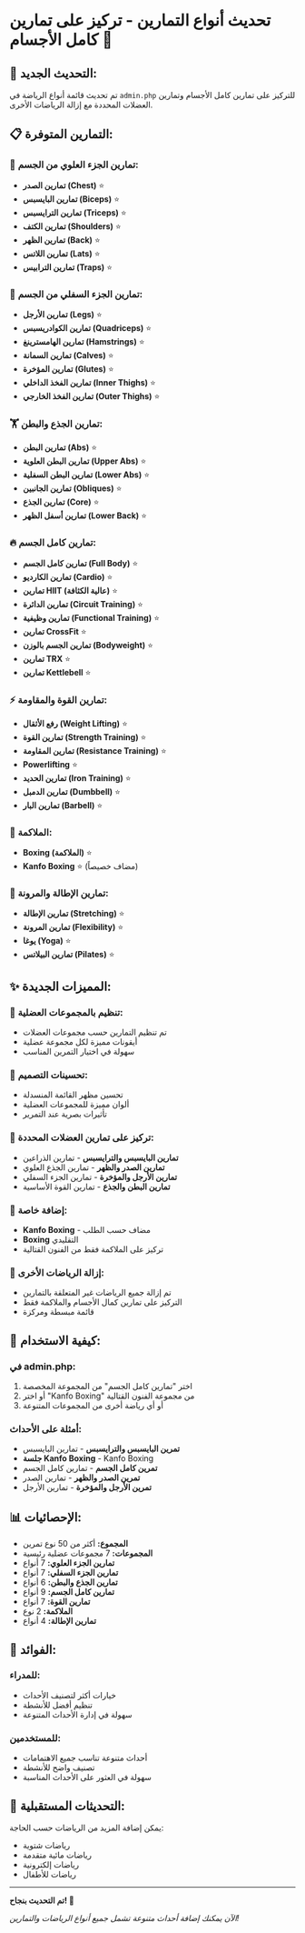 # تحديث أنواع التمارين - تركيز على تمارين كامل الأجسام 💪

## 🎯 التحديث الجديد:

تم تحديث قائمة أنواع الرياضة في `admin.php` للتركيز على تمارين كامل الأجسام وتمارين العضلات المحددة مع إزالة الرياضات الأخرى.

## 📋 التمارين المتوفرة:

### 💪 تمارين الجزء العلوي من الجسم:
- **تمارين الصدر (Chest)** ⭐
- **تمارين البايسبس (Biceps)** ⭐
- **تمارين الترايسبس (Triceps)** ⭐
- **تمارين الكتف (Shoulders)** ⭐
- **تمارين الظهر (Back)** ⭐
- **تمارين اللاتس (Lats)** ⭐
- **تمارين الترابيس (Traps)** ⭐

### 🦵 تمارين الجزء السفلي من الجسم:
- **تمارين الأرجل (Legs)** ⭐
- **تمارين الكوادريسبس (Quadriceps)** ⭐
- **تمارين الهامسترينغ (Hamstrings)** ⭐
- **تمارين السمانة (Calves)** ⭐
- **تمارين المؤخرة (Glutes)** ⭐
- **تمارين الفخذ الداخلي (Inner Thighs)** ⭐
- **تمارين الفخذ الخارجي (Outer Thighs)** ⭐

### 🏋️ تمارين الجذع والبطن:
- **تمارين البطن (Abs)** ⭐
- **تمارين البطن العلوية (Upper Abs)** ⭐
- **تمارين البطن السفلية (Lower Abs)** ⭐
- **تمارين الجانبين (Obliques)** ⭐
- **تمارين الجذع (Core)** ⭐
- **تمارين أسفل الظهر (Lower Back)** ⭐

### 🔥 تمارين كامل الجسم:
- **تمارين كامل الجسم (Full Body)** ⭐
- **تمارين الكارديو (Cardio)** ⭐
- **تمارين HIIT (عالية الكثافة)** ⭐
- **تمارين الدائرة (Circuit Training)** ⭐
- **تمارين وظيفية (Functional Training)** ⭐
- **تمارين CrossFit** ⭐
- **تمارين الجسم بالوزن (Bodyweight)** ⭐
- **تمارين TRX** ⭐
- **تمارين Kettlebell** ⭐

### ⚡ تمارين القوة والمقاومة:
- **رفع الأثقال (Weight Lifting)** ⭐
- **تمارين القوة (Strength Training)** ⭐
- **تمارين المقاومة (Resistance Training)** ⭐
- **Powerlifting** ⭐
- **تمارين الحديد (Iron Training)** ⭐
- **تمارين الدمبل (Dumbbell)** ⭐
- **تمارين البار (Barbell)** ⭐

### 🥊 الملاكمة:
- **Boxing (الملاكمة)** ⭐
- **Kanfo Boxing** ⭐ (مضاف خصيصاً)

### 🧘 تمارين الإطالة والمرونة:
- **تمارين الإطالة (Stretching)** ⭐
- **تمارين المرونة (Flexibility)** ⭐
- **يوغا (Yoga)** ⭐
- **تمارين البيلاتس (Pilates)** ⭐

## ✨ المميزات الجديدة:

### 📂 تنظيم بالمجموعات العضلية:
- تم تنظيم التمارين حسب مجموعات العضلات
- أيقونات مميزة لكل مجموعة عضلية
- سهولة في اختيار التمرين المناسب

### 🎨 تحسينات التصميم:
- تحسين مظهر القائمة المنسدلة
- ألوان مميزة للمجموعات العضلية
- تأثيرات بصرية عند التمرير

### 💪 تركيز على تمارين العضلات المحددة:
- **تمارين البايسبس والترايسبس** - تمارين الذراعين
- **تمارين الصدر والظهر** - تمارين الجذع العلوي
- **تمارين الأرجل والمؤخرة** - تمارين الجزء السفلي
- **تمارين البطن والجذع** - تمارين القوة الأساسية

### 🥊 إضافة خاصة:
- **Kanfo Boxing** - مضاف حسب الطلب
- **Boxing** التقليدي
- تركيز على الملاكمة فقط من الفنون القتالية

### 🚫 إزالة الرياضات الأخرى:
- تم إزالة جميع الرياضات غير المتعلقة بالتمارين
- التركيز على تمارين كمال الأجسام والملاكمة فقط
- قائمة مبسطة ومركزة

## 🚀 كيفية الاستخدام:

### في admin.php:
1. اختر "تمارين كامل الجسم" من المجموعة المخصصة
2. أو اختر "Kanfo Boxing" من مجموعة الفنون القتالية
3. أو أي رياضة أخرى من المجموعات المتنوعة

### أمثلة على الأحداث:
- **تمرين البايسبس والترايسبس** - تمارين البايسبس
- **جلسة Kanfo Boxing** - Kanfo Boxing
- **تمرين كامل الجسم** - تمارين كامل الجسم
- **تمرين الصدر والظهر** - تمارين الصدر
- **تمرين الأرجل والمؤخرة** - تمارين الأرجل

## 📊 الإحصائيات:

- **المجموع:** أكثر من 50 نوع تمرين
- **المجموعات:** 7 مجموعات عضلية رئيسية
- **تمارين الجزء العلوي:** 7 أنواع
- **تمارين الجزء السفلي:** 7 أنواع
- **تمارين الجذع والبطن:** 6 أنواع
- **تمارين كامل الجسم:** 9 أنواع
- **تمارين القوة:** 7 أنواع
- **الملاكمة:** 2 نوع
- **تمارين الإطالة:** 4 أنواع

## 🎯 الفوائد:

### للمدراء:
- خيارات أكثر لتصنيف الأحداث
- تنظيم أفضل للأنشطة
- سهولة في إدارة الأحداث المتنوعة

### للمستخدمين:
- أحداث متنوعة تناسب جميع الاهتمامات
- تصنيف واضح للأنشطة
- سهولة في العثور على الأحداث المناسبة

## 🔄 التحديثات المستقبلية:

يمكن إضافة المزيد من الرياضات حسب الحاجة:
- رياضات شتوية
- رياضات مائية متقدمة
- رياضات إلكترونية
- رياضات للأطفال

---

**تم التحديث بنجاح! 🎉**

*الآن يمكنك إضافة أحداث متنوعة تشمل جميع أنواع الرياضات والتمارين!*

